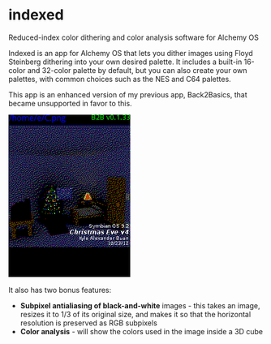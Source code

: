 # indexed
Reduced-index color dithering and color analysis software for Alchemy OS

Indexed is an app for Alchemy OS that lets you dither images using Floyd Steinberg dithering into your own desired palette. It includes a built-in 16-color
and 32-color palette by default, but you can also create your own palettes, with common choices such as the NES and C64 palettes.

This app is an enhanced version of my previous app, Back2Basics, that became unsupported in favor to this.

![](doc/Screenshot0098.webp)

It also has two bonus features:

* **Subpixel antialiasing of black-and-white** images - this takes an image, resizes it to 1/3 of its original size, and makes it so that the horizontal resolution is preserved as RGB subpixels
* **Color analysis** - will show the colors used in the image inside a 3D cube
